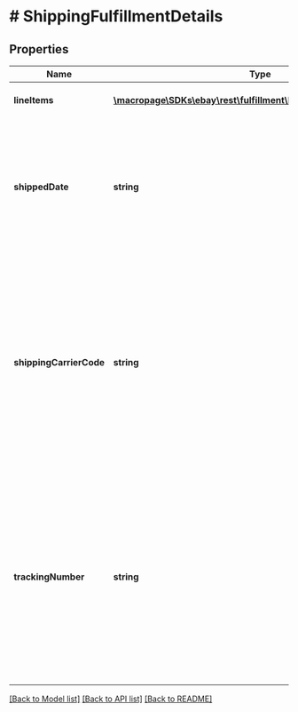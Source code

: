 # # ShippingFulfillmentDetails

## Properties

Name | Type | Description | Notes
------------ | ------------- | ------------- | -------------
**lineItems** | [**\macropage\SDKs\ebay\rest\fulfillment\Model\LineItemReference[]**](LineItemReference.md) | This array contains a list of or more line items and the quantity that will be shipped in the same package. | [optional] 
**shippedDate** | **string** | This is the actual date and time that the fulfillment package was shipped. This timestamp is in ISO 8601 format, which uses the 24-hour Universal Coordinated Time (UTC) clock. The seller should use the actual date/time that the package was shipped, but if this field is omitted, it will default to the current date/time. Format: YYYY-MM-DDTHH:MM:SS.SSSZ Example: 2015-08-04T19:09:02.768Z Default: The current date and time. | [optional] 
**shippingCarrierCode** | **string** | The unique identifier of the shipping carrier being used to ship the line item(s). Technically, the shippingCarrierCode and trackingNumber fields are optional, but generally these fields will be provided if the shipping carrier and tracking number are known. Note: Use the Trading API&#39;s GeteBayDetails call to retrieve the latest shipping carrier enumeration values. When making the GeteBayDetails call, include the DetailName field in the request payload and set its value to ShippingCarrierDetails. Each valid shipping carrier enumeration value is returned in a ShippingCarrierDetails.ShippingCarrier field in the response payload. | [optional] 
**trackingNumber** | **string** | The tracking number provided by the shipping carrier for this fulfillment. The seller should be careful that this tracking number is accurate since the buyer will use this tracking number to track shipment, and eBay has no way to verify the accuracy of this number. This field and the shippingCarrierCode field are mutually dependent. If you include one, you must also include the other. Note: If you include trackingNumber (and shippingCarrierCode) in the request, the resulting fulfillment&#39;s ID (returned in the HTTP location code) is the tracking number. If you do not include shipment tracking information, the resulting fulfillment ID will default to an arbitrary number such as 999. | [optional] 

[[Back to Model list]](../../README.md#documentation-for-models) [[Back to API list]](../../README.md#documentation-for-api-endpoints) [[Back to README]](../../README.md)



